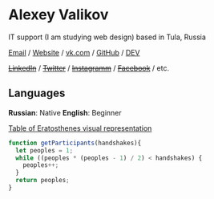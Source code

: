 ﻿# Alexey Valikov

IT support (I am studying web design) based in Tula, Russia

[Email](mailto:twirlfog@gmail.com) / [Website](http://twirlfog.ru) / [vk.com](https://vk.com/twirlfog) /  [GitHub](https://github.com/twirlfog/) / [DEV](https://dev.to/twirlfog)

~~[LinkedIn](http://www.linkedin.com/)~~ / ~~[Twitter](https://twitter.com/)~~ / ~~[Instagramm](https://www.instagram.com/)~~ / ~~[Facebook](https://www.facebook.com/)~~ / etc.


## Languages

**Russian**: Native
**English**: Beginner

[Table of Eratosthenes visual representation](./arrayeratosphen.html)

```js
function getParticipants(handshakes){
  let peoples = 1;
  while ((peoples * (peoples - 1) / 2) < handshakes) {
    peoples++;
  }
  return peoples;
}
```
